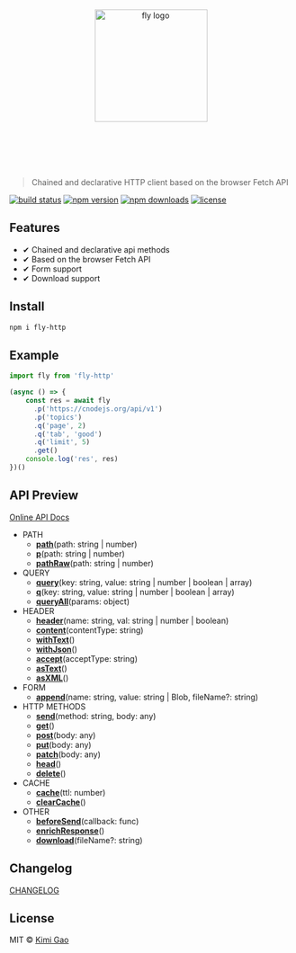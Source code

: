 <p align="center">
    <br>
    <br>
    <br>
    <br>
    <img width="200" src="https://user-images.githubusercontent.com/12554487/45917080-caba8180-bea2-11e8-8e1b-f0e27f478883.png" alt="fly logo">
    <br>
    <br>
    <br>
    <br>
    <br>
    <br>
</p>

> Chained and declarative HTTP client based on the browser Fetch API

[![build status][travis-image]][travis-url]
[![npm version][npm-version-image]][npm-version-url]
[![npm downloads][npm-downloads-image]][npm-downloads-url]
[![license][license-image]][license-url]

## Features

- ✔︎ Chained and declarative api methods
- ✔︎ Based on the browser Fetch API
- ✔︎ Form support
- ✔︎ Download support

## Install

```sh
npm i fly-http
```

## Example

```js
import fly from 'fly-http'

(async () => {
    const res = await fly
      .p('https://cnodejs.org/api/v1')
      .p('topics')
      .q('page', 2)
      .q('tab', 'good')
      .q('limit', 5)
      .get()
    console.log('res', res)
})()
```

## API Preview

[Online API Docs][online-api-docs]

- PATH
  - **[path][path-url]**(path: string | number)
  - **[p][p-url]**(path: string | number)
  - **[pathRaw][pathRaw-url]**(path: string | number)
- QUERY
  - **[query][query-url]**(key: string, value: string | number | boolean | array)
  - **[q][q-url]**(key: string, value: string | number | boolean | array)
  - **[queryAll][queryAll-url]**(params: object)
- HEADER
  - **[header][header-url]**(name: string, val: string | number | boolean)
  - **[content][content-url]**(contentType: string)
  - **[withText][withText-url]**()
  - **[withJson][withJson-url]**()
  - **[accept][accept-url]**(acceptType: string)
  - **[asText][asText-url]**()
  - **[asXML][asXML-url]**()
- FORM
  - **[append][append-url]**(name: string, value: string | Blob, fileName?: string)
- HTTP METHODS
  - **[send][send-url]**(method: string, body: any)
  - **[get][get-url]**()
  - **[post][post-url]**(body: any)
  - **[put][put-url]**(body: any)
  - **[patch][patch-url]**(body: any)
  - **[head][head-url]**()
  - **[delete][delete-url]**()
- CACHE
  - **[cache][cache-url]**(ttl: number)
  - **[clearCache][clearCache-url]**()
- OTHER
  - **[beforeSend][beforeSend-url]**(callback: func)
  - **[enrichResponse][enrichResponse-url]**()
  - **[download][download-url]**(fileName?: string)

## Changelog

[CHANGELOG][changelog-url]

## License

MIT © [Kimi Gao](https://github.com/muwenzi)

[travis-url]: https://travis-ci.org/muwenzi/fly-http.js
[travis-image]: https://img.shields.io/travis/muwenzi/fly-http.js/master.svg?style=flat-square
[npm-version-url]: https://www.npmjs.com/package/fly-http.js
[npm-version-image]: https://img.shields.io/npm/v/fly-http.js.svg?style=flat-square
[npm-downloads-url]: https://www.npmjs.com/package/fly-http.js
[npm-downloads-image]: https://img.shields.io/npm/dt/fly-http.js.svg?style=flat-square
[license-url]: https://github.com/muwenzi/fly-http.js/blob/master/LICENSE
[license-image]: https://img.shields.io/github/license/muwenzi/fly-http.js.svg?style=flat-square
[changelog-url]: https://github.com/muwenzi/fly-http.js/blob/master/CHANGELOG.md
[online-api-docs]: https://fly-http.gitbook.io/api
[path-url]: https://fly-http.gitbook.io/api/path/path
[p-url]: https://fly-http.gitbook.io/api/path/p
[pathRaw-url]: https://fly-http.gitbook.io/api/path/pathraw
[query-url]: https://fly-http.gitbook.io/api/query/query
[q-url]: https://fly-http.gitbook.io/api/query/q
[queryAll-url]: https://fly-http.gitbook.io/api/query/queryAll
[header-url]: https://fly-http.gitbook.io/api/header/header
[content-url]: https://fly-http.gitbook.io/api/header/content
[withText-url]: https://fly-http.gitbook.io/api/header/withText
[withJson-url]: https://fly-http.gitbook.io/api/header/withJson
[accept-url]: https://fly-http.gitbook.io/api/header/accept
[asText-url]: https://fly-http.gitbook.io/api/header/asText
[asXML-url]: https://fly-http.gitbook.io/api/header/asXML
[append-url]: https://fly-http.gitbook.io/api/form/append
[send-url]: https://fly-http.gitbook.io/api/http-methods/send
[get-url]: https://fly-http.gitbook.io/api/http-methods/get
[post-url]: https://fly-http.gitbook.io/api/http-methods/post
[put-url]: https://fly-http.gitbook.io/api/http-methods/put
[patch-url]: https://fly-http.gitbook.io/api/http-methods/patch
[head-url]: https://fly-http.gitbook.io/api/http-methods/head
[delete-url]: https://fly-http.gitbook.io/api/http-methods/delete
[cache-url]: https://fly-http.gitbook.io/api/cache/cache
[clearCache-url]: https://fly-http.gitbook.io/api/cache/clearCache
[beforeSend-url]: https://fly-http.gitbook.io/api/other/beforesend
[enrichResponse-url]: https://fly-http.gitbook.io/api/other/enrichResponse
[download-url]: https://fly-http.gitbook.io/api/other/download
